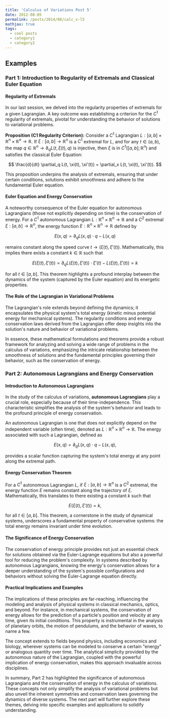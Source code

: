 ```yaml
---
title: 'Calculus of Variations Post 5'
date: 2012-08-05
permalink: /posts/2014/08/calc_v-l5
mathjax: true
tags:
  - cool posts
  - category1
  - category2
---
```




## Examples

### Part 1: Introduction to Regularity of Extremals and Classical Euler Equation

#### Regularity of Extremals

In our last session, we delved into the regularity properties of extremals for a given Lagrangian. A key outcome was establishing a criterion for the $C^1$ regularity of extremals, pivotal for understanding the behavior of solutions to variational problems.

**Proposition (C1 Regularity Criterion):** Consider a $C^1$ Lagrangian $L: [a, b] \times \mathbb{R}^n \times \mathbb{R}^n \rightarrow \mathbb{R}$. If $\xi: [a, b] \rightarrow \mathbb{R}^n$ is a $C^1$ extremal for $L$, and for any $t \in (a, b)$, the map $q \in \mathbb{R}^n \rightarrow \partial_q L(t, \xi(t), q)$ is injective, then $\xi$ is in $C^1([a, b]; \mathbb{R}^n)$ and satisfies the classical Euler Equation:

$$
\frac{d}{dt} \partial_q L(t, \xi(t), \xi'(t)) = \partial_x L(t, \xi(t), \xi'(t)).
$$

This proposition underpins the analysis of extremals, ensuring that under certain conditions, solutions exhibit smoothness and adhere to the fundamental Euler equation.

#### Euler Equation and Energy Conservation

A noteworthy consequence of the Euler equation for autonomous Lagrangians (those not explicitly depending on time) is the conservation of energy. For a $C^1$ autonomous Lagrangian $L: \mathbb{R}^n \times \mathbb{R}^n \rightarrow \mathbb{R}$ and a $C^2$ extremal $\xi: [a, b] \rightarrow \mathbb{R}^n$, the energy function $E: \mathbb{R}^n \times \mathbb{R}^n \rightarrow \mathbb{R}$ defined by

$$
E(x, q) = \partial_q L(x, q) \cdot q - L(x, q)
$$

remains constant along the speed curve $t \rightarrow (\xi(t), \xi'(t))$. Mathematically, this implies there exists a constant $k \in \mathbb{R}$ such that

$$
E(\xi(t), \xi'(t)) = \partial_q L(\xi(t), \xi'(t)) \cdot \xi'(t) - L(\xi(t), \xi'(t)) = k
$$

for all $t \in [a, b]$. This theorem highlights a profound interplay between the dynamics of the system (captured by the Euler equation) and its energetic properties.

#### The Role of the Lagrangian in Variational Problems

The Lagrangian's role extends beyond defining the dynamics; it encapsulates the physical system's total energy (kinetic minus potential energy for mechanical systems). The regularity conditions and energy conservation laws derived from the Lagrangian offer deep insights into the solution's nature and behavior of variational problems. 

In essence, these mathematical formulations and theorems provide a robust framework for analyzing and solving a wide range of problems in the calculus of variations, emphasizing the intricate relationship between the smoothness of solutions and the fundamental principles governing their behavior, such as the conservation of energy.



### Part 2: Autonomous Lagrangians and Energy Conservation

#### Introduction to Autonomous Lagrangians

In the study of the calculus of variations, **autonomous Lagrangians** play a crucial role, especially because of their time-independence. This characteristic simplifies the analysis of the system's behavior and leads to the profound principle of energy conservation.

An autonomous Lagrangian is one that does not explicitly depend on the independent variable (often time), denoted as $L: \mathbb{R}^n \times \mathbb{R}^n \rightarrow \mathbb{R}$. The energy associated with such a Lagrangian, defined as 

$$
E(x, q) = \partial_q L(x, q) \cdot q - L(x, q),
$$

provides a scalar function capturing the system's total energy at any point along the extremal path.

#### Energy Conservation Theorem

For a $C^1$ autonomous Lagrangian $L$, if $\xi: [a, b] \rightarrow \mathbb{R}^n$ is a $C^2$ extremal, the energy function $E$ remains constant along the trajectory of $\xi$. Mathematically, this translates to there existing a constant $k$ such that 

$$
E(\xi(t), \xi'(t)) = k,
$$

for all $t \in [a, b]$. This theorem, a cornerstone in the study of dynamical systems, underscores a fundamental property of conservative systems: the total energy remains invariant under time evolution.

#### The Significance of Energy Conservation

The conservation of energy principle provides not just an essential check for solutions obtained via the Euler-Lagrange equations but also a powerful tool for reducing the problem's complexity. In systems described by autonomous Lagrangians, knowing the energy's conservation allows for a deeper understanding of the system's possible configurations and behaviors without solving the Euler-Lagrange equation directly.

#### Practical Implications and Examples

The implications of these principles are far-reaching, influencing the modeling and analysis of physical systems in classical mechanics, optics, and beyond. For instance, in mechanical systems, the conservation of energy allows for the prediction of a particle's position and velocity at any time, given its initial conditions. This property is instrumental in the analysis of planetary orbits, the motion of pendulums, and the behavior of waves, to name a few.

The concept extends to fields beyond physics, including economics and biology, wherever systems can be modeled to conserve a certain "energy" or analogous quantity over time. The analytical simplicity provided by the autonomous nature of the Lagrangian, coupled with the powerful implication of energy conservation, makes this approach invaluable across disciplines.

In summary, Part 2 has highlighted the significance of autonomous Lagrangians and the conservation of energy in the calculus of variations. These concepts not only simplify the analysis of variational problems but also unveil the inherent symmetries and conservation laws governing the dynamics of diverse systems. The next part will further explore these themes, delving into specific examples and applications to solidify understanding.

